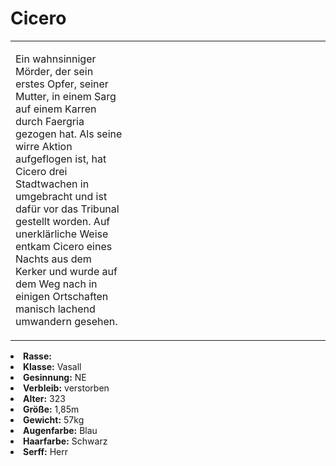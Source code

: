 # Cicero

<primary-label ref="npc"/>

<secondary-label ref="faergria"/>

<secondary-label ref="farodris"/>

<secondary-label ref="vasall"/>

<secondary-label ref="malusdur"/>

<table>
<tr><td>
<p>
Ein wahnsinniger Mörder, der sein erstes Opfer, seiner Mutter, in einem Sarg auf einem Karren durch Faergria gezogen
hat. Als seine wirre Aktion aufgeflogen ist, hat Cicero drei Stadtwachen in
<a href="Smouldering-Alps-of-Nifl.md" anchor="nifl"></a> umgebracht und ist dafür vor das Tribunal gestellt worden.
Auf unerklärliche Weise entkam Cicero eines Nachts aus dem Kerker und wurde auf dem Weg nach
<a href="Three-Winds-Valley.md" anchor="schachendorf"></a> in einigen Ortschaften manisch lachend umwandern gesehen.
</p>

</td><td width="300">
<!-- Edit here -->
<img src="cicero.png" alt="" />
</td></tr>
</table>

<procedure title="Allgemeine Informationen">
<list columns="2">
<li><b>Rasse:</b> <a href="Folks.md" anchor="elfen"></a></li>
<li><b>Klasse:</b> Vasall</li>
<li><b>Gesinnung:</b> NE</li>
<li><b>Verbleib:</b> verstorben</li>
</list>
</procedure>

<procedure title="Aussehen">
<list columns="3">
<li><b>Alter:</b> 323</li>
<li><b>Größe:</b> 1,85m</li>
<li><b>Gewicht:</b> 57kg</li>
<li><b>Augenfarbe:</b> Blau</li>
<li><b>Haarfarbe:</b> Schwarz</li>
</list>
</procedure>

<procedure title="Beziehungen">
<list columns="2">
<li><b>Serff:</b> Herr</li>
</list>
</procedure>

<!--
## Notizen

- **Ziele:** 
- **Geheimnisse:** 
-->